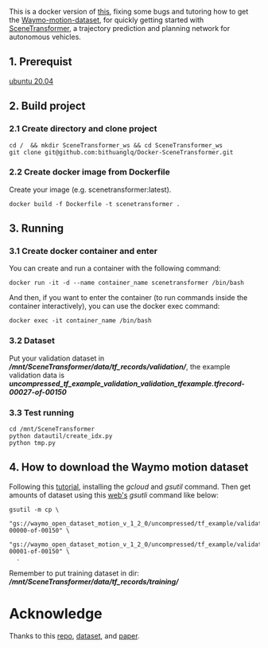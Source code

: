 This is a docker version of [this](https://github.com/Chen-Albert-FENG/SceneTransformer), fixing some bugs and tutoring how to get the [Waymo-motion-dataset](https://console.cloud.google.com/storage/browser/waymo_open_dataset_motion_v_1_2_0;tab=objects?prefix=&forceOnObjectsSortingFiltering=false), for quickly getting started with [SceneTransformer](https://openreview.net/pdf?id=Wm3EA5OlHsG), a trajectory prediction and planning network for autonomous vehicles.

## 1. Prerequist
[ubuntu 20.04](https://releases.ubuntu.com/20.04/)

## 2. Build project
### 2.1 Create directory and clone project
```
cd /  && mkdir SceneTransformer_ws && cd SceneTransformer_ws
git clone git@github.com:bithuanglq/Docker-SceneTransformer.git
```

### 2.2 Create docker image from Dockerfile
Create your image (e.g. scenetransformer:latest).
```
docker build -f Dockerfile -t scenetransformer .
```

## 3. Running
### 3.1 Create docker container and enter 
You can create and run a container with the following command:
```
docker run -it -d --name container_name scenetransformer /bin/bash
```

And then, if you want to enter the container (to run commands inside the container interactively), you can use the docker exec command:
```
docker exec -it container_name /bin/bash
```

### 3.2 Dataset
Put your validation dataset in ___/mnt/SceneTransformer/data/tf_records/validation/___, the example validation data is ___uncompressed_tf_example_validation_validation_tfexample.tfrecord-00027-of-00150___


### 3.3 Test running
```
cd /mnt/SceneTransformer 
python datautil/create_idx.py
python tmp.py
```


## 4. How to download the Waymo motion dataset
Following this [tutorial](https://cloud.google.com/storage/docs/gsutil_install?hl=zh-cn), installing the _gcloud_  and _gsutil_ command.
Then get amounts of dataset using this [web's]() _gsutli_ command like below:
```
gsutil -m cp \
  "gs://waymo_open_dataset_motion_v_1_2_0/uncompressed/tf_example/validation/validation_tfexample.tfrecord-00000-of-00150" \
  "gs://waymo_open_dataset_motion_v_1_2_0/uncompressed/tf_example/validation/validation_tfexample.tfrecord-00001-of-00150" \
  .
```
Remember to put training dataset in dir: ___/mnt/SceneTransformer/data/tf_records/training/___

# Acknowledge
Thanks to this [repo](https://github.com/Chen-Albert-FENG/SceneTransformer), [dataset](https://console.cloud.google.com/storage/browser/waymo_open_dataset_motion_v_1_2_0;tab=objects?prefix=&forceOnObjectsSortingFiltering=false), and [paper](https://openreview.net/pdf?id=Wm3EA5OlHsG).
